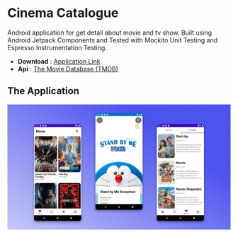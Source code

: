 # Cinema Catalogue

Android application for get detail about movie and tv show. Built using Android Jetpack Components and Tested with Mockito Unit Testing and Espresso Instrumentation Testing.

- **Download** : [Application Link](https://drive.google.com/drive/folders/1A7WCQQan_F0bbi2gLn-OQoDp3EuygBTN?usp=share_link)
- **Api** : [The Movie Database (TMDB)](https://developers.themoviedb.org/3/getting-started/introduction)

## The Application
![Screenshot](https://github.com/zavierferodova/Cinema-Catalogue/blob/master/media/Presentation.jpg?raw=true)
